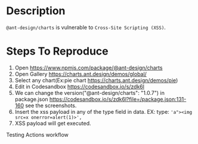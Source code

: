 # Description

`@ant-design/charts` is vulnerable to `Cross-Site Scripting (XSS)`.

# Steps To Reproduce

1. Open https://www.npmjs.com/package/@ant-design/charts
2. Open Gallery https://charts.ant.design/demos/global/
3. Select any chart(Ex:pie chart https://charts.ant.design/demos/pie)
4. Edit in Codesandbox https://codesandbox.io/s/zdk6l
5. We can change the version("@ant-design/charts": "1.0.7") in package.json https://codesandbox.io/s/zdk6l?file=/package.json:131-160 see the screenshots.
6. Insert the xss payload in any of the type field in data. EX: type: `'a"><img src=x onerror=alert(1)>',`
7. XSS payload will get executed.

Testing Actions workflow
